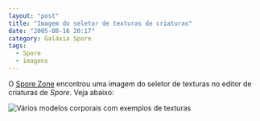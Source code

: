 ```yaml
---
layout: "post"
title: "Imagem do seletor de texturas de criaturas"
date: "2005-08-16 20:17"
category: Galáxia Spore
tags:
  - Spore
  - imagens
---
```

O [Spore Zone](https://www.thesporezone.co.uk/) encontrou uma imagem do seletor de texturas no editor de criaturas de _Spore_. Veja abaixo:

![Vários modelos corporais com exemplos de texturas](https://i.imgur.com/mLlQ8QZ.jpg)
